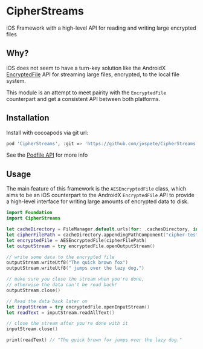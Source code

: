 # CipherStreams

iOS Framework with a high-level API for reading and writing large encrypted files

## Why?

iOS does not seem to have a turn-key solution like the AndroidX [EncryptedFile](https://developer.android.com/reference/androidx/security/crypto/EncryptedFile) API for streaming
large files, encrypted, to the local file system.

This module is an attempt to meet pairity with the `EncryptedFile` counterpart
and get a consistent API between both platforms.

## Installation

Install with cocoapods via git url:

```bash
pod 'CipherStreams', :git => 'https://github.com/jospete/CipherStreams.git', :tag => '0.2.0'
```

See the [Podfile API](https://guides.cocoapods.org/using/the-podfile.html#from-a-podspec-in-the-root-of-a-library-repo) for more info

## Usage

The main feature of this framework is the `AESEncryptedFile` class, which aims to be
an iOS counterpart to the AndroidX `EncryptedFile` API to provide a high-level interface
for writing large amounts of encrypted data to disk.

```swift
import Foundation
import CipherStreams

let cacheDirectory = FileManager.default.urls(for: .cachesDirectory, in: .userDomainMask).first!
let cipherFilePath = cacheDirectory.appendingPathComponent("cipher-test.xlog")
let encryptedFile = AESEncryptedFile(cipherFilePath)
let outputStream = try encryptedFile.openOutputStream()

// write some data to the encrypted file
outputStream.writeUtf8("The quick brown fox")
outputStream.writeUtf8(" jumps over the lazy dog.")

// make sure you close the stream when you're done,
// otherwise the data can't be read back!
outputStream.close()

// Read the data back later on
let inputStream = try encryptedFile.openInputStream()
let readText = inputStream.readAllText()

// close the stream after you're done with it
inputStream.close()

print(readText) // "The quick brown fox jumps over the lazy dog."
```